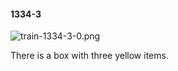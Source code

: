 #### 1334-3
![train-1334-3-0.png](https://github.com/lil-lab/nlvr/raw/master/nlvr/train/images/44/train-1334-3-0.png "train-1334-3-0.png")

There is a box with three yellow items.